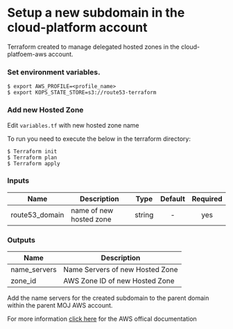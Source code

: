 # Setup a new subdomain in the cloud-platform account

Terraform created to manage delegated hosted zones in the cloud-platfoem-aws account.


### Set environment variables.

```
$ export AWS_PROFILE=<profile_name>
$ export KOPS_STATE_STORE=s3://route53-terraform
```

### Add new Hosted Zone

Edit `variables.tf` with new hosted zone name

To run you need to execute the below in the terraform directory:

```
$ Terraform init
$ Terraform plan
$ Terraform apply
```

### Inputs

| Name | Description | Type | Default | Required |
|------|-------------|:----:|:-----:|:-----:|
| route53_domain | name of new hosted zone | string | - | yes |


### Outputs

| Name | Description |
|------|-------------|
| name_servers | Name Servers of new Hosted Zone |
| zone_id | AWS Zone ID of new Hosted Zone |


Add the name servers for the created subdomain to the parent domain within the parent MOJ AWS account.

For more information [click here](https://docs.aws.amazon.com/Route53/latest/DeveloperGuide/CreatingNewSubdomain.html) for the AWS offical documentation 
